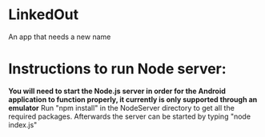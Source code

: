 # LinkedOut

An app that needs a new name

# Instructions to run Node server:
  **You will need to start the Node.js server in order for the Android application to function properly, it currently is only supported through an emulator**
  Run "npm install" in the NodeServer directory to get all the required packages.
  Afterwards the server can be started by typing "node index.js"
